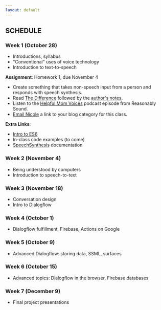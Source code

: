 ```yaml
---
layout: default
---
```


## SCHEDULE

### Week 1 (October 28)

- Introductions, syllabus
- "Conventional" uses of voice technology
- Introduction to text-to-speech

**Assignment**: Homework 1, due November 4
- Create something that takes non-speech input from a person and responds with speech synthesis.
- Read [The Difference](https://qntm.org/difference) followed by the [author's notes](https://qntm.org/adapting).
- Listen to the [Helpful Mom Voices](http://reasonablysound.com/2018/02/27/helpful-mom-voices/) podcast episode from Reasonably Sound.
- [Email Nicole](mailto:nicole.he@nyu.edu) a link to your blog category for this class.

**Extra Links**:
- [Intro to ES6](https://andrew.hedges.name/es6/)
- In-class code examples (to come)
- [SpeechSynthesis](https://developer.mozilla.org/en-US/docs/Web/API/SpeechSynthesis) documentation


### Week 2 (November 4)

- Being understood by computers
- Introduction to speech-to-text

### Week 3 (November 18)

- Conversation design
- Intro to Dialogflow


### Week 4 (October 1)

- Dialogflow fulfillment, Firebase, Actions on Google

### Week 5 (October 9)

- Advanced Dialogflow: storing data, SSML, surfaces


### Week 6 (October 15)

- Advanced topics: Dialogflow in the browser, Firebase databases

### Week 7 (December 9)

- Final project presentations